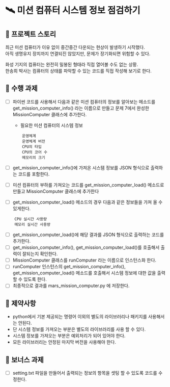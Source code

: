 # 🛰️ 미션 컴퓨터 시스템 정보 점검하기

## 📖 프로젝트 스토리
최근 미션 컴퓨터가 이유 없이 중간중간 다운되는 현상이 발생하기 시작했다.  
아직 생명유지 장치까지 연결되진 않았지만, 문제가 장기화되면 위험할 수 있다.  

화성 기지의 컴퓨터는 완전히 밀봉된 형태라 직접 열어볼 수도 없는 상황.  
한송희 박사는 컴퓨터의 상태를 파악할 수 있는 코드를 직접 작성해 보기로 한다.

## 🧰 수행 과제
- [ ] 파이썬 코드를 사용해서 다음과 같은 미션 컴퓨터의 정보를 알아보는 메소드를 get_mission_computer_info()  라는 이름으로 만들고 문제 7에서 완성한 MissionComputer 클래스에 추가한다. 

    - 필요한 미션 컴퓨터의 시스템 정보
    ```
        운영체계
        운영체계 버전
        CPU의 타입
        CPU의 코어 수
        메모리의 크기
    ```
- [ ] get_mission_computer_info()에 가져온 시스템 정보를 JSON 형식으로 출력하는 코드를 포함한다. 
- [ ] 미션 컴퓨터의 부하를 가져오는 코드를 get_mission_computer_load() 메소드로 만들고 MissionComputer 클래스에 추가한다
- [ ] get_mission_computer_load() 메소드의 경우 다음과 같은 정보들을 가져 올 수 있게한다. 
```
    CPU 실시간 사용량
    메모리 실시간 사용량 
```
- [ ] get_mission_computer_load()에 해당 결과를 JSON 형식으로 출력하는 코드를 추가한다. 
- [ ] get_mission_computer_info(), get_mission_computer_load()를 호출해서 출력이 잘되는지 확인한다.  
- [ ] MissionComputer 클래스를 runComputer 라는 이름으로 인스턴스화 한다.  
- [ ] runComputer 인스턴스의 get_mission_computer_info(), get_mission_computer_load() 메소드를 호출해서 시스템 정보에 대한 값을 출력 할 수 있도록 한다.
- [ ] 최종적으로 결과를 mars_mission_computer.py 에 저장한다.

## 🚫 제약사항
- python에서 기본 제공되는 명령어 이외의 별도의 라이브러리나 패키지를 사용해서는 안된다. 
- 단 시스템 정보를 가져오는 부분은 별도의 라이브러리를 사용 할 수 있다. 
- 시스템 정보를 가져오는 부분은 예외처리가 되어 있어야 한다. 
- 모든 라이브러리는 안정된 마지막 버전을 사용해야 한다. 

## 🎁 보너스 과제
- [ ] setting.txt 파일을 만들어서 출력되는 정보의 항목을 셋팅 할 수 있도록 코드를 수정한다. 